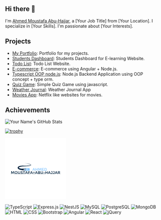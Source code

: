 ## Hi there 👋

I'm [Ahmed Moustafa Abu-Hajjar](https://github.com/your-username), a [Your Job Title] from [Your Location]. I specialize in [Your Skills]. I'm passionate about [Your Interests].

## Projects

- [My Portfolio](https://github.com/Ahmed-M-AbuHajjar/My_Portfolio): Portfolio for my projects.
- [Students Dashboard](https://github.com/Ahmed-M-AbuHajjar/students-dashboard): Students Dashboard for E-learning Website.
- [Todo List](https://github.com/Ahmed-M-AbuHajjar/Todo-list): Todo List Website.
- [E-commerce](https://github.com/Ahmed-M-AbuHajjar/Angular-E-commerce): E-commerce using Angular + Node.js.
- [Typescript OOP node.js](https://github.com/Ahmed-M-AbuHajjar/Typescript-oop-Node.js-simple-app): Node.js Backend Application using OOP concept + type orm.
- [Quiz Game](https://github.com/Ahmed-M-AbuHajjar/Quiz-game): Simple Quiz Game using javascript.
- [Weather Journal](https://github.com/Ahmed-M-AbuHajjar/Weather-Journal): Weather Journal App
- [Movies App](https://github.com/Ahmed-M-AbuHajjar/Movies-App): Netflix like websites for movies.

## Achievements


![Your Name's GitHub Stats](https://github-readme-stats.vercel.app/api?username=Ahmed-M-Abuhajjar&show_icons=true&hide_title=true&hide=prs&count_private=true&include_all_commits=true&hide_border=true&theme=dark)

[![trophy](https://github-profile-trophy.vercel.app/?username=Ahmed-M-Abuhajjar)](https://github.com/Ahmed-M-Abuhajjar/github-profile-trophy)

![Banner](https://raw.githubusercontent.com/Ahmed-M-AbuHajjar/Ahmed-M-Abuhajjar/master/banner.png)

![TypeScript](https://img.shields.io/badge/-TypeScript-3178C6?logo=typescript&logoColor=ffffff)
![Express.js](https://img.shields.io/badge/-Express.js-000000?logo=express&logoColor=ffffff)
![NestJS](https://img.shields.io/badge/-NestJS-E0234E?logo=nestjs&logoColor=ffffff)
![MySQL](https://img.shields.io/badge/-MySQL-4479A1?logo=mysql&logoColor=ffffff)
![PostgreSQL](https://img.shields.io/badge/-PostgreSQL-4169E1?logo=postgresql&logoColor=ffffff)
![MongoDB](https://img.shields.io/badge/-MongoDB-47A248?logo=mongodb&logoColor=ffffff)
![HTML](https://img.shields.io/badge/-HTML-E34F26?logo=html5&logoColor=ffffff)
![CSS](https://img.shields.io/badge/-CSS-1572B6?logo=css3&logoColor=ffffff)
![Bootstrap](https://img.shields.io/badge/-Bootstrap-563D7C?logo=bootstrap&logoColor=ffffff)
![Angular](https://img.shields.io/badge/-Angular-DD0031?logo=angular&logoColor=ffffff)
![React](https://img.shields.io/badge/-React-61DAFB?logo=react&logoColor=000000)
![jQuery](https://img.shields.io/badge/-jQuery-0769AD?logo=jquery&logoColor=ffffff)
